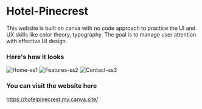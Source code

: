 # Hotel-Pinecrest
This website is built on canva with no code approach to practice the UI and UX skills like color theory, typography. The goal is to manage user attention with effective UI design.
### Here's how it looks
![Home-ss1](https://github.com/user-attachments/assets/77c9f383-240d-4ff3-8a7b-a57327ae6d9c)
![Features-ss2](https://github.com/user-attachments/assets/921dcad0-4744-4a65-92da-fa023bcc1074)
![Contact-ss3](https://github.com/user-attachments/assets/7736fc7c-16b1-4227-95ba-a439a356e3e1)
### You can visit the website here
https://hotelpinecrest.my.canva.site/
